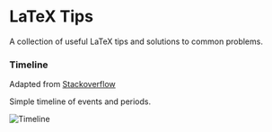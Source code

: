 # LaTeX Tips

A collection of useful LaTeX tips and solutions to common problems.


### Timeline

Adapted from [Stackoverflow](https://tex.stackexchange.com/questions/250882/tikz-to-draw-timeline-for-infectious)

Simple timeline of events and periods.

![Timeline](https://raw.githubusercontent.com/rtrsthkng/latex_tips/master/img/timeline.png)
